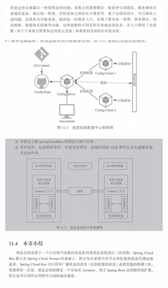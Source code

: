 ![image-20210425111149396](assets/image-20210425111149396.png)

![image-20210425111256851](assets/image-20210425111256851.png)

![image-20210425111655089](assets/image-20210425111655089.png)

![image-20210425113403508](assets/image-20210425113403508.png)